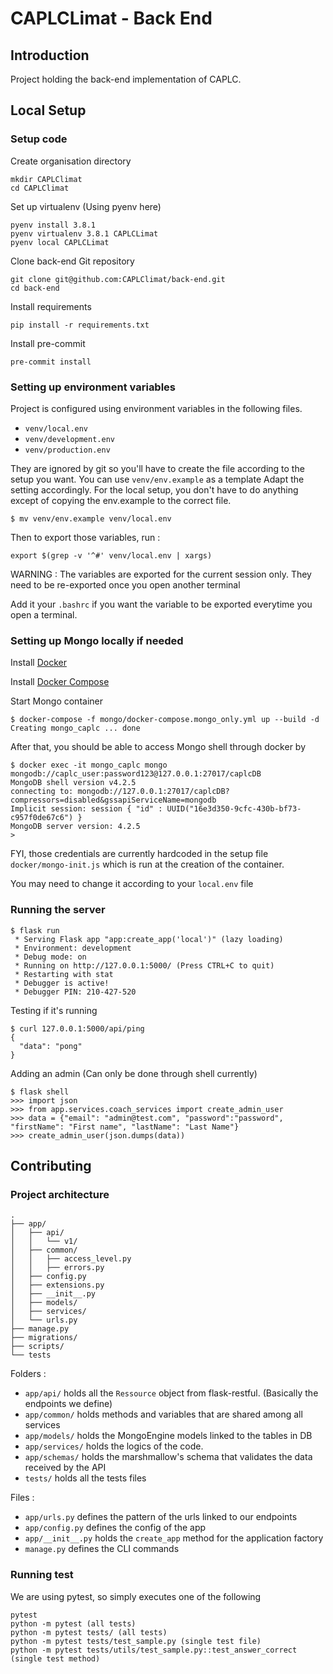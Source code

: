# CAPLCLimat - Back End
## Introduction
Project holding the back-end implementation of CAPLC.

## Local Setup

### Setup code
Create organisation directory
```shell script
mkdir CAPLClimat
cd CAPLClimat
```

Set up virtualenv
(Using pyenv here)
```shell script
pyenv install 3.8.1
pyenv virtualenv 3.8.1 CAPLCLimat
pyenv local CAPLCLimat
```

Clone back-end Git repository
```shell script
git clone git@github.com:CAPLClimat/back-end.git
cd back-end
```

Install requirements
```shell script
pip install -r requirements.txt
```

Install pre-commit
```shell script
pre-commit install
```
### Setting up environment variables
Project is configured using environment variables in the following files.
- `venv/local.env`
- `venv/development.env`
- `venv/production.env`

They are ignored by git so you'll have to create the file according to the setup you want.
You can use `venv/env.example` as a template
Adapt the setting accordingly.
For the local setup, you don't have to do anything except of copying the env.example to the correct file.
```shell script
$ mv venv/env.example venv/local.env
```

Then to export those variables, run :
```shell script
export $(grep -v '^#' venv/local.env | xargs)
```
WARNING : The variables are exported for the current session only. They need to be re-exported
once you open another terminal

Add it your `.bashrc` if you want the variable to be exported everytime you open a terminal.

### Setting up Mongo locally if needed
Install [Docker](https://www.docker.com/get-started)

Install [Docker Compose](https://docs.docker.com/compose/install/)

Start Mongo container
```shell script
$ docker-compose -f mongo/docker-compose.mongo_only.yml up --build -d
Creating mongo_caplc ... done
```

After that, you should be able to access Mongo shell through docker by
```shell script
$ docker exec -it mongo_caplc mongo mongodb://caplc_user:password123@127.0.0.1:27017/caplcDB
MongoDB shell version v4.2.5
connecting to: mongodb://127.0.0.1:27017/caplcDB?compressors=disabled&gssapiServiceName=mongodb
Implicit session: session { "id" : UUID("16e3d350-9cfc-430b-bf73-c957f0de67c6") }
MongoDB server version: 4.2.5
>
```

FYI, those credentials are currently hardcoded in the setup file `docker/mongo-init.js` which is run at the creation of the container.

You may need to change it according to your `local.env` file

### Running the server

```shell script
$ flask run
 * Serving Flask app "app:create_app('local')" (lazy loading)
 * Environment: development
 * Debug mode: on
 * Running on http://127.0.0.1:5000/ (Press CTRL+C to quit)
 * Restarting with stat
 * Debugger is active!
 * Debugger PIN: 210-427-520

```

Testing if it's running
```shell script
$ curl 127.0.0.1:5000/api/ping
{
  "data": "pong"
}
```

Adding an admin (Can only be done through shell currently)
```shell script
$ flask shell
>>> import json
>>> from app.services.coach_services import create_admin_user
>>> data = {"email": "admin@test.com", "password":"password", "firstName": "First name", "lastName": "Last Name"}
>>> create_admin_user(json.dumps(data))
```

## Contributing
### Project architecture
```text
.
├── app/
│   ├── api/
│   │   └── v1/
│   ├── common/
│   │   ├── access_level.py
│   │   ├── errors.py
│   ├── config.py
│   ├── extensions.py
│   ├── __init__.py
│   ├── models/
│   ├── services/
│   └── urls.py
├── manage.py
├── migrations/
├── scripts/
└── tests
```

Folders :
- `app/api/` holds all the `Ressource` object from flask-restful. (Basically the endpoints we define)
- `app/common/` holds methods and variables that are shared among all services
- `app/models/` holds the MongoEngine models linked to the tables in DB
- `app/services/` holds the logics of the code.
- `app/schemas/` holds the marshmallow's schema that validates the data received by the API
- `tests/` holds all the tests files

Files :
- `app/urls.py` defines the pattern of the urls linked to our endpoints
- `app/config.py` defines the config of the app
- `app/__init__.py` holds the `create_app` method for the application factory
- `manage.py` defines the CLI commands

### Running test
We are using pytest, so simply executes one of the following
```shell script
pytest
python -m pytest (all tests)
python -m pytest tests/ (all tests)
python -m pytest tests/test_sample.py (single test file)
python -m pytest tests/utils/test_sample.py::test_answer_correct (single test method)
```
